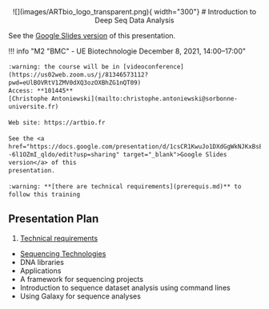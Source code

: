 <center>
![](images/ARTbio_logo_transparent.png){ width="300"}
# Introduction to Deep Seq Data Analysis
</center>

See the <a href="https://docs.google.com/presentation/d/1csCR1KwuJo1DXdGgWkNJKxBsEmY6PJ
-6l1OZmI_qldo/edit?usp=sharing" target="_blank">Google Slides version</a> of this
presentation.

!!! info "M2 "BMC" - UE Biotechnologie December 8, 2021, 14:00–17:00"
    
    :warning: the course will be in [videoconference](https://us02web.zoom.us/j/81346573112?pwd=eUlBOVRtV1ZMV0dXQ3ozOXBhZG1nQT09)
    Access: **101445**
    [Christophe Antoniewski](mailto:christophe.antoniewski@sorbonne-universite.fr)
    
    Web site: https://artbio.fr
    
    See the <a href="https://docs.google.com/presentation/d/1csCR1KwuJo1DXdGgWkNJKxBsEmY6PJ
    -6l1OZmI_qldo/edit?usp=sharing" target="_blank">Google Slides version</a> of this
    presentation.
    
    :warning: **[there are technical requirements](prerequis.md)** to follow this training

## Presentation Plan

1. [Technical requirements](prerequis.md)
- [Sequencing Technologies](illumina.md)
- DNA libraries
- Applications
- A framework for sequencing projects
- Introduction to sequence dataset analysis using command lines
- Using Galaxy for sequence analyses


